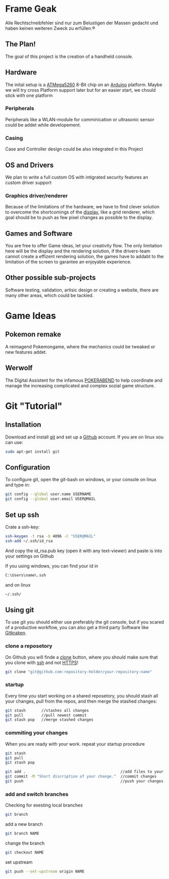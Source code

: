# Frame Geak

Alle Rechtschreibfehler sind nur zum Belustigen der Massen gedacht und haben keinen weiteren Zweck zu erfüllen.®

## The Plan!
The goal of this project is the creation of a handheld console.

## Hardware
The inital setup is a [ATMega5260](https://www.microchip.com/wwwproducts/en/ATmega2560) 8-Bit chip on an [Arduino](https://www.elegoo.com/product/elegoo-mega-2560-r3-board-atmega2560-atmega16u2-usb-cable/) platform. Maybe we will try cross Platform support later but for an easier start, we chould stick with one platform

### Peripherals
Peripherals like a WLAN-module for comminication or ultrasonic sensor could be addet while developement.

### Casing
Case and Controller design could be also integrated in this Project

## OS and Drivers

We plan to write a full custom OS with intigrated security features an custom driver support

### Graphics driver/renderer
Because of the limitations of the hardware, we have to find clever solution to overcome the shortcomings of the [display](https://www.elegoo.com/product/elegoo-uno-r3-2-8-inches-tft-touch-screen/), like a grid renderer, which goal should be to push as few pixel changes as possible to the display.

## Games and Software
You are free to offer Game ideas, let your creativity flow. The only limitation here will be the display and the rendering solution, if the drivers-team cannot create a effizent rendering solution, the games have to addabt to the limitation of the screen to garantee an enjoyable experience.

## Other possible sub-projects
Software testing, validation, artisic design or creating a website, there are many other areas, which could be tackled.

# Game Ideas

## Pokemon remake
A reimagend Pokemongame, where the mechanics could be tweaked or new features addet.

## Werwolf
The Digital Assistent for the infamous [POKERABEND]() to help coordinate and manage the increasing complicated and complex sozial game structure.

# Git "Tutorial"

## Installation

Download and install [git](https://git-scm.com/downloads) and set up a [Github](https://github.com/) account.
If you are on linux xou can use:

```bash
sudo apt-get install git
```

## Configuration

To configure git, open the git-bash on windows, or your console on linux and type in:

```bash
git config --global user.name USERNAME
git config --global user.email USER@MAIL
```

## Set up ssh
Crate a ssh-key:
```bash
ssh-keygen -t rsa -b 4096 -C "USER@MAIL"
ssh-add ~/.ssh/id_rsa
```
And copy the id_rsa.pub key (open it with any text-viewer) and paste is into your settings on Github

If you using windows, you can find your id in
```bash
C:\Users\name\.ssh
```
and on linux
```bash
~/.ssh/
```

## Using git
To use git you should either use preferably the git console, but if you scared of a productive workflow, you can also get a third party Software like [Gitkraken](https://www.gitkraken.com/).

### clone a reposetory
On Github you will finde a [clone]() button, where you should make sure that you clone with [ssh]() and not [HTTPS]()!
```bash
git clone "git@github.com:repository-holder/your-repository-name"
```

### startup
Every time you start working on a shared reposetory, you should stash all your changes, pull from the repos, and then merge the stashed changes:

```bash
git stash       //stashes all changes
git pull        //pull newest commit
git stash pop   //merge stashed changes 
```

### commiting your changes
When you are ready with your work. repeat your startup procedure
```bash
git stash       
git pull        
git stash pop 

git add .                                          //add files to your commit
git commit -M "Short discription of your change."  //commit changes
git push                                           //push your changes to the repos
```

### add and switch branches
Checking for exesting local branches
```bash
git branch
```
add a new branch
```bash
git branch NAME
```
change the branch
```bash
git checkout NAME
```
set upstream
```bash
git push --set-upstream origin NAME
```
